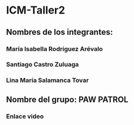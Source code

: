 # ICM-Taller2

## Nombres de los integrantes:
### María Isabella Rodríguez Arévalo
### Santiago Castro Zuluaga
### Lina María Salamanca Tovar

## Nombre del grupo: PAW PATROL

### Enlace video
